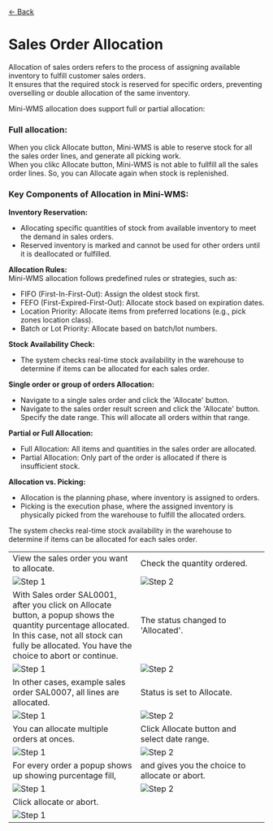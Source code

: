 [← Back](README.md)

# Sales Order Allocation

Allocation of sales orders refers to the process of assigning available inventory to fulfill customer sales orders.  
It ensures that the required stock is reserved for specific orders, preventing overselling or double allocation of the same inventory.  

Mini-WMS allocation does support full or partial allocation:  
### Full allocation:  
When you click Allocate button, Mini-WMS is able to reserve stock for all the sales order lines, and generate all picking work.  
When you clikc Allocate button, Mini-WMS is not able to fullfill all the sales order lines. So, you can Allocate again when stock is replenished.  

### Key Components of Allocation in Mini-WMS:

**Inventory Reservation:**
- Allocating specific quantities of stock from available inventory to meet the demand in sales orders.
- Reserved inventory is marked and cannot be used for other orders until it is deallocated or fulfilled.

**Allocation Rules:**  
Mini-WMS allocation follows predefined rules or strategies, such as:
- FIFO (First-In-First-Out): Assign the oldest stock first.
- FEFO (First-Expired-First-Out): Allocate stock based on expiration dates.
- Location Priority: Allocate items from preferred locations (e.g., pick zones location class).
- Batch or Lot Priority: Allocate based on batch/lot numbers.

**Stock Availability Check:**  
- The system checks real-time stock availability in the warehouse to determine if items can be allocated for each sales order.

**Single order or group of orders Allocation:**
- Navigate to a single sales order and click the 'Allocate' button.
- Navigate to the sales order result screen and click the 'Allocate' button. Specify the date range. This will allocate all orders within that range.
  
**Partial or Full Allocation:** 
- Full Allocation: All items and quantities in the sales order are allocated.
- Partial Allocation: Only part of the order is allocated if there is insufficient stock.

**Allocation vs. Picking:** 
- Allocation is the planning phase, where inventory is assigned to orders.
- Picking is the execution phase, where the assigned inventory is physically picked from the warehouse to fulfill the allocated orders.

The system checks real-time stock availability in the warehouse to determine if items can be allocated for each sales order.

<table>
  <tr>
    <td style="width: 50%; text-align: left;">View the sales order you want to allocate.</td>
    <td style="width: 50%; text-align: left;">Check the quantity ordered.</td>
  </tr>
  <tr>
    <td style="vertical-align: top;">
      <img src="asset/salesOrderDetail1.png" alt="Step 1">
    </td>
    <td style="vertical-align: top;">
      <img src="asset/salesOrderDetail2.png" alt="Step 2">
    </td>
  </tr>
  <tr>
    <td style="width: 50%; text-align: left;">With Sales order SAL0001, after you click on Allocate button, a popup shows the quantity purcentage allocated. In this case, not all stock can fully be allocated. You have the choice to abort or continue.</td>
    <td style="width: 50%; text-align: left;">The status changed to 'Allocated'.</td>
  </tr>
  <tr>
    <td style="vertical-align: top;">
      <img src="asset/salesOrderAllocate1.png" alt="Step 1">
    </td>
    <td style="vertical-align: top;">
      <img src="asset/salesOrderAllocate2.png" alt="Step 2">
    </td>
  </tr>
  <tr>
    <td style="width: 50%; text-align: left;">In other cases, example sales order SAL0007, all lines are allocated.</td>
    <td style="width: 50%; text-align: left;">Status is set to Allocate.</td>
  </tr>
  <tr>
    <td style="vertical-align: top;">
      <img src="asset/salesOrderAllocate3.png" alt="Step 1">
    </td>
    <td style="vertical-align: top;">
      <img src="asset/salesOrderAllocate4.png" alt="Step 2">
    </td>
  </tr>
  <tr>
    <td style="width: 50%; text-align: left;">You can allocate multiple orders at onces.</td>
    <td style="width: 50%; text-align: left;">Click Allocate button and select date range.</td>
  </tr>
  <tr>
    <td style="vertical-align: top;">
      <img src="asset/salesOrderResults.png" alt="Step 1">
    </td>
    <td style="vertical-align: top;">
      <img src="asset/salesOrderAllocate7.png" alt="Step 2">
    </td>
  </tr>
  <tr>
    <td style="width: 50%; text-align: left;">For every order a popup shows up showing purcentage fill,</td>
    <td style="width: 50%; text-align: left;">and gives you the choice to allocate or abort.</td>
  </tr>
  <tr>
    <td style="vertical-align: top;">
      <img src="asset/salesOrderAllocate7.png" alt="Step 1">
    </td>
    <td style="vertical-align: top;">
      <img src="asset/salesOrderAllocate8.png" alt="Step 2">
    </td>
  </tr>
  
  <tr>
    <td style="width: 50%; text-align: left;">Click allocate or abort.</td>
    <td style="width: 50%; text-align: left;"></td>
  </tr>
  <tr>
    <td style="vertical-align: top;">
      <img src="asset/salesOrderAllocate9.png" alt="Step 1">
    </td>
    <td style="vertical-align: top;">
    </td>
  </tr>
</table>
